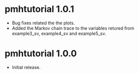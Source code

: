 # pmhtutorial 1.0.1
* Bug fixes related the the plots.
* Added the Markov chain trace to the variables
  retured from example3_sv, example4_sv and
  example5_sv.

# pmhtutorial 1.0.0
* Initial release.
